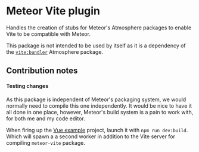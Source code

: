 # Meteor Vite plugin
Handles the creation of stubs for Meteor's Atmosphere packages to enable Vite to be compatible with Meteor.

This package is not intended to be used by itself as it is a dependency of the
[`vite:bundler`](https://github.com/JorgenVatle/meteor-vite#readme) Atmosphere package.

## Contribution notes
#### Testing changes
As this package is independent of Meteor's packaging system, we would normally need to compile this one 
independently. It would be nice to have it all done in one place, however, Meteor's build system is a pain to work 
with, for both me and my code editor.

When firing up the [Vue example](../../examples/vue) project, launch it with `npm run dev:build`. Which will spawn a 
a second worker in addition to the Vite server for compiling `meteor-vite` package.



